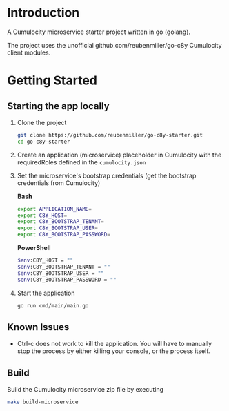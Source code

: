 # Introduction

A Cumulocity microservice starter project written in go (golang).

The project uses the unofficial github.com/reubenmiller/go-c8y Cumulocity client modules.

# Getting Started

## Starting the app locally

1. Clone the project

    ```sh
    git clone https://github.com/reubenmiller/go-c8y-starter.git
    cd go-c8y-starter
    ```

1. Create an application (microservice) placeholder in Cumulocity with the requiredRoles defined in the `cumulocity.json`

1. Set the microservice's bootstrap credentials (get the bootstrap credentials from Cumulocity)

    **Bash**

    ```sh
    export APPLICATION_NAME=
    export C8Y_HOST=
    export C8Y_BOOTSTRAP_TENANT=
    export C8Y_BOOTSTRAP_USER=
    export C8Y_BOOTSTRAP_PASSWORD=
    ```

    **PowerShell**

    ```sh
    $env:C8Y_HOST = ""
    $env:C8Y_BOOTSTRAP_TENANT = ""
    $env:C8Y_BOOTSTRAP_USER = ""
    $env:C8Y_BOOTSTRAP_PASSWORD = ""
    ```

1. Start the application

    ```sh
    go run cmd/main/main.go
    ```

## Known Issues

* Ctrl-c does not work to kill the application. You will have to manually stop the process by either killing your console, or the process itself.

## Build

Build the Cumulocity microservice zip file by executing

```sh
make build-microservice
```
